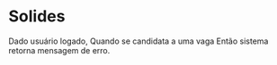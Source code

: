 # Solides

Dado usuário logado, 
Quando se candidata a uma vaga
Então sistema retorna mensagem de erro. 
